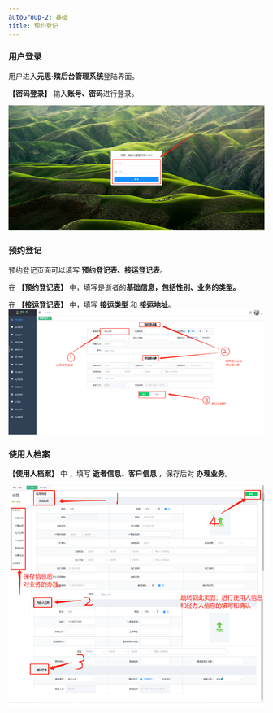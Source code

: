 ```yaml
---
autoGroup-2: 基础
title: 预约登记
---
```

### 用户登录

用户进入**元思·殡后台管理系统**登陆界面。

**【密码登录】** 输入**账号、密码**进行登录。

![3](../../.vuepress/public/product/1.png)

### 预约登记

预约登记页面可以填写 **预约登记表、接运登记表**。

在 **【预约登记表】** 中，填写是逝者的**基础信息，包括性别、业务的类型。**

在 **【接运登记表】** 中，填写 **接运类型** 和 **接运地址**。
![3](../../.vuepress/public/product/2.png)

### 使用人档案

【**使用人档案**】 中 ，填写 **逝者信息、客户信息** ，保存后对 **办理业务**。

![3](../../.vuepress/public/product/4.png)
